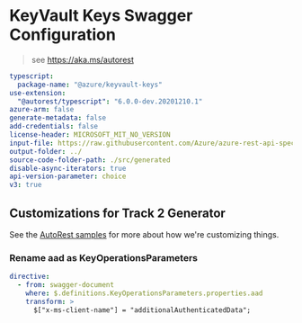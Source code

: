 # KeyVault Keys Swagger Configuration

> see https://aka.ms/autorest

``` yaml
typescript:
  package-name: "@azure/keyvault-keys"
use-extension:
  "@autorest/typescript": "6.0.0-dev.20201210.1"
azure-arm: false
generate-metadata: false
add-credentials: false
license-header: MICROSOFT_MIT_NO_VERSION            
input-file: https://raw.githubusercontent.com/Azure/azure-rest-api-specs/f9caf92527ccff06c5b66380e6f2b4f50f5e82b3/specification/keyvault/data-plane/Microsoft.KeyVault/preview/7.2-preview/keys.json
output-folder: ../
source-code-folder-path: ./src/generated
disable-async-iterators: true
api-version-parameter: choice
v3: true
```

## Customizations for Track 2 Generator

See the [AutoRest samples](https://github.com/Azure/autorest/tree/master/Samples/3b-custom-transformations)
for more about how we're customizing things.

### Rename aad as KeyOperationsParameters

```yaml
directive:
  - from: swagger-document
    where: $.definitions.KeyOperationsParameters.properties.aad
    transform: >
      $["x-ms-client-name"] = "additionalAuthenticatedData";
```
